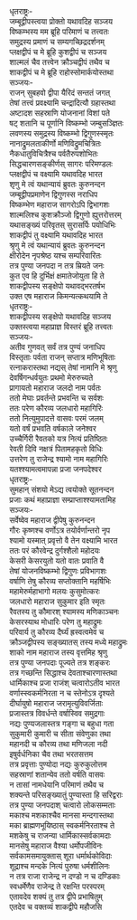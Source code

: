 धृतराष्ट्रः-  
जम्बूद्वीपस्त्वया प्रोक्तो यथावदिह सञ्जय  
विष्कम्भस्य मम ब्रूहि परिमाणं च तत्त्वतः  
समुद्रस्य प्रमाणं च सम्यगच्छिद्रदर्शनम्  
प्लक्षद्वीपं च मे ब्रूहि कुशद्वीपं च सञ्जय  
शाल्मलं चैव तत्त्वेन क्रौञ्चद्वीपं तथैव च  
शाकद्वीपं च मे ब्रूहि राहोस्सोमार्कयोस्तथा  
सञ्जयः-  
राजन् सुबहवो द्वीपा यैरिदं सन्ततं जगत्  
तेषां तत्त्वं प्रवक्ष्यामि चन्द्रादित्यौ ग्रहास्तथा  
अष्टादश सहस्राणि योजनानां विशां पते  
षट् शतानि च पूर्णानि विष्कम्भो जम्बुसञ्ज्ञितः  
लवणस्य समुद्रस्य विष्कम्भो द्विगुणस्स्मृतः  
नानाद्रुमलताकीर्णो मणिविद्रुमचित्रितः  
नैकधातुविचित्रैश्च पर्वतैरुपशोभितः  
सिद्धचारणसङ्कीर्णस् सागरः परिमण्डलः  
प्लक्षद्वीपं च वक्ष्यामि यथावदिह भारत  
शृणु मे त्वं यथान्यायं ब्रुवतः कुरुनन्दन  
जम्बूद्वीपप्रमाणेन द्विगुणस्स नराधिप  
विष्कम्भेण महाराज सागरोऽपि द्विभागशः  
शाल्मलिश्च कुशक्रौञ्जो द्विगुणो ह्युत्तरोत्तरम्  
यथासङ्ख्यं परिवृतस् सुरासर्पिः पयोधिभिः  
शाकद्वीपं तु वक्ष्यामि यथावदिह भारत  
श्रृणु मे त्वं यथान्यायं ब्रुवतः कुरुनन्दन  
क्षीरोदेन नृपश्रेष्ठ यश्च सम्परिवारितः  
तत्र पुण्या जनपदा न तत्र म्रियते जनः  
कुत एव हि दुर्भिक्षं क्षमातेजोयुता हि ते  
शाकद्वीपस्य सङ्क्षेपो यथावद्भरतर्षभ  
उक्त एष महाराज किमन्यत्कथयामि ते  
धृतराष्ट्रः-  
शाकद्वीपस्य सङ्क्षेपो यथावदिह सञ्जय  
उक्तस्त्वया महाप्राज्ञ विस्तरं ब्रूहि तत्त्वतः  
सञ्जयः-  
अतीव गुणवत् सर्वं तत्र पुण्यं जनाधिप  
विस्तृताः पर्वता राजन् सप्तात्र मणिभूषिताः  
रत्नाकरास्तथा नद्यस् तेषां नामानि मे श्रृणु  
देवर्षिगन्धर्वयुतः प्रथमो मेरुरुच्यते  
प्रागायतो महाराज जलदो नाम पर्वतः  
ततो मेघाः प्रवर्तन्ते प्रभवन्ति च सर्वशः  
ततः परेण कौरव्य जलधारो महागिरिः  
ततो नित्युमुपादत्ते वासवः परमं जलम्  
यतो वर्षं प्रभवति वर्षकाले जनेश्वर  
उच्चैर्गिरी रैवतको यत्र नित्यं प्रतिष्ठितः  
रेवती दिवि नक्षत्रं पितामहकृतो विधिः  
उत्तरेण तु राजेन्द्र श्यामो नाम महागिरिः  
यतश्श्यामत्वमापन्ना प्रजा जनपदेश्वर  
धृतराष्ट्रः-  
सुमहान् संशयो मेऽद्य त्वयोक्ते सूतनन्दन  
प्रजाः कथं महाप्राज्ञा सम्प्राप्ताश्श्यामतामिह  
सञ्जयः-  
सर्वेष्वेव महाराज द्वीपेषु कुरुनन्दन  
गौरः कृष्णश्च वर्णोऽत्र तयोर्वर्णान्तरो नृप  
श्यामो यस्मात् प्रवृत्तो वै तेन वक्ष्यामि भारत  
ततः परं कौरवेन्द्र दुर्गश्शैलो महोदयः  
केसरी केसरयुतो यतो वातः प्रवाति वै  
तेषां योजनविष्कम्भो द्विगुणः प्रविभागशः  
वर्षाणि तेषु कौरव्य सप्तोक्तानि महर्षिभिः  
महामेरुर्महाभागो मलयः कुसुमोत्करः  
जलधारो महाराज सुकुमार इति स्मृतः  
रैवतस्य तु कौमारश् श्यामस्य मणिकाञ्चनः  
केसरस्याथ मोधारिः परेण तु महाद्रुमः  
परिवार्य तु कौरव्य दैर्घ्यं ह्रस्वत्वमेव च  
क्रौञ्जद्वीपस्य सङ्ख्यातस् तस्य मध्ये महाद्रुमः  
शाको नाम महाराज तस्य वृत्तमिह श्रृणु  
तत्र पुण्या जनपदाः पूज्यते तत्र शङ्करः  
तत्र गच्छन्ति सिद्धाश्च देवताश्चारणास्तथा  
धार्मिकाश्च प्रजा राजंश् चत्वारोऽतीव भारत  
वर्णास्स्वकर्मनिरता न च स्तेनोऽत्र दृश्यते  
दीर्घायुषो महाराज जरामृत्युविवर्जिताः  
प्रजास्तत्र विवर्धन्ते वर्षास्विव समुद्रगाः  
नद्यः पुण्यजलास्तत्र गङ्गा च बहुधा गता  
सुकुमारी कुमारी च सीता संवेणुका तथा  
महानदी च कौरव्य तथा मणिजला नदी  
इषुर्वर्धनिका चैव तथा भरतसत्तम  
तत्र प्रवृत्ताः पुण्योदा नद्यः कुरुकुलोत्तम  
सहस्राणां शतान्येव ततो वर्षति वासवः  
न तासां नामधेयानि परिमाणं तथैव च  
शक्यन्ते परिसङ्ख्यातुं पुण्यास्ता हि सरिद्वराः  
तत्र पुण्या जनपदाश् चत्वारो लोकसम्मताः  
मकाश्च मशकाश्चैव मानसा मन्दगास्तथा  
मका ब्राह्मणभूयिष्ठास् स्वकर्मनिरताश्च ते  
मशकेषु च राजन्या धार्मिकास्सर्वकामदाः  
मानसेषु महाराज वैश्या धर्मोपजीविनः  
सर्वकामसमायुक्तास् शूरा धर्मार्थकोविदाः  
शूद्राश्च मन्दके नित्यं पुरुषा धर्मशीलिनः  
न तत्र राजा राजेन्द्र न दण्डो न च दण्डिकाः  
स्वधर्मेणैव राजेन्द्र ते रक्षन्ति परस्परम्  
एतावदेव शक्यं तु तत्र द्वीपे प्रभाषितुम्  
एतदेव च वक्तव्यं शाकद्वीपे महौजसि  
